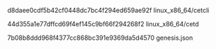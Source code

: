 d8daee0cdf5b42cf0448dc7bc4f294ed659ae92f  linux_x86_64/cetcli

44d355a1e77dffcd69f4ef145c9bf66f294268f2  linux_x86_64/cetd

7b08b8ddd968f4377cc868bc391e9369da5d4570  genesis.json
